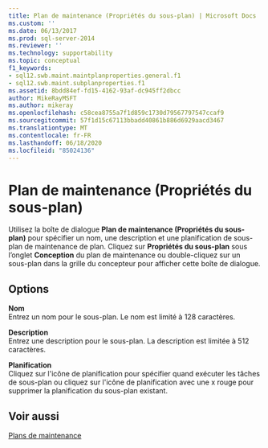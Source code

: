 ```yaml
---
title: Plan de maintenance (Propriétés du sous-plan) | Microsoft Docs
ms.custom: ''
ms.date: 06/13/2017
ms.prod: sql-server-2014
ms.reviewer: ''
ms.technology: supportability
ms.topic: conceptual
f1_keywords:
- sql12.swb.maint.maintplanproperties.general.f1
- sql12.swb.maint.subplanproperties.f1
ms.assetid: 8bdd84ef-fd15-4162-93af-dc945ff2dbcc
author: MikeRayMSFT
ms.author: mikeray
ms.openlocfilehash: c58cea8755a7f1d859c1730d79567797547ccaf9
ms.sourcegitcommit: 57f1d15c67113bbadd40861b886d6929aacd3467
ms.translationtype: MT
ms.contentlocale: fr-FR
ms.lasthandoff: 06/18/2020
ms.locfileid: "85024136"
---
```

# <a name="maintenance-plan-subplan-properties"></a>Plan de maintenance (Propriétés du sous-plan)
  Utilisez la boîte de dialogue **Plan de maintenance (Propriétés du sous-plan)** pour spécifier un nom, une description et une planification de sous-plan de maintenance de plan. Cliquez sur **Propriétés du sous-plan** sous l’onglet **Conception** du plan de maintenance ou double-cliquez sur un sous-plan dans la grille du concepteur pour afficher cette boîte de dialogue.  
  
## <a name="options"></a>Options  
 **Nom**  
 Entrez un nom pour le sous-plan. Le nom est limité à 128 caractères.  
  
 **Description**  
 Entrez une description pour le sous-plan. La description est limitée à 512 caractères.  
  
 **Planification**  
 Cliquez sur l'icône de planification pour spécifier quand exécuter les tâches de sous-plan ou cliquez sur l'icône de planification avec une x rouge pour supprimer la planification du sous-plan existant.  
  
## <a name="see-also"></a>Voir aussi  
 [Plans de maintenance](maintenance-plans.md)  
  
  
